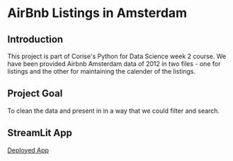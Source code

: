 # AirBnb Listings in Amsterdam

## Introduction

This project is part of Corise's Python for Data Science week 2 course. We have been provided Airbnb Amsterdam data of 2012 in two files - one for listings and the other for maintaining the calender of the listings.

## Project Goal

To clean the data and present in in a way that we could filter and search.

## StreamLit App

[Deployed App](https://5hraddha-airbnb-listings-in-amsterdam-app-stdo8b.streamlit.app/)
